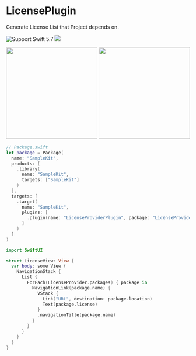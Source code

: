 # LicensePlugin

Generate License List that Project depends on.

<img src="https://img.shields.io/badge/Swift-5.7-orange" alt="Support Swift 5.7" /> <a href="https://github.com/apple/swift-package-manager" alt="HTTPClient on Swift Package Manager" title="HTTPClient on Swift Package Manager"><img src="https://img.shields.io/badge/Swift%20Package%20Manager-compatible-brightgreen.svg" /></a>

<div>
<img width="250" src="https://user-images.githubusercontent.com/47569369/211776957-57ecef9a-bdff-4ee4-af47-da39c890541a.png" />
<img width="250" src="https://user-images.githubusercontent.com/47569369/211777591-2f2efc08-2438-40b4-aca7-47b06b6ed617.png" />
</div>

```swift
// Package.swift
let package = Package(
  name: "SampleKit",
  products: [
    .library(
      name: "SampleKit",
      targets: ["SampleKit"]
    )
  ],
  targets: [
    .target(
      name: "SampleKit",
      plugins: [
        .plugin(name: "LicenseProviderPlugin", package: "LicenseProvider"),
      ]
    )
  ]
)
```

```swift
import SwiftUI

struct LicenseView: View {
  var body: some View {
    NavigationStack {
      List {
        ForEach(LicenseProvider.packages) { package in
          NavigationLink(package.name) {
            VStack {
              Link("URL", destination: package.location)
              Text(package.license)
            }
            .navigationTitle(package.name)
          }
        }
      }
    }
  }
}
```
